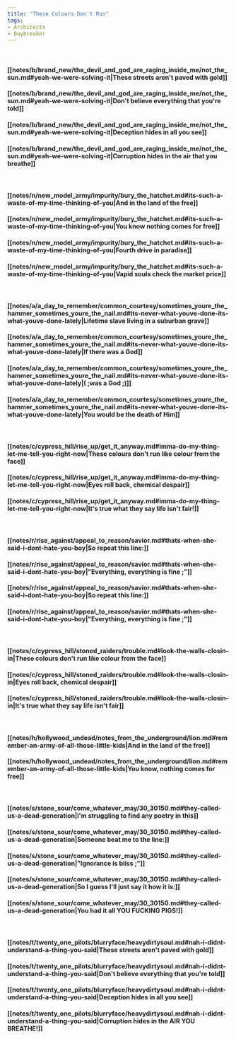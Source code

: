 ```yaml
---
title: "These Colours Don't Run"
tags:
- Architects
- Daybreaker
---
```

&nbsp;
#### [[notes/b/brand_new/the_devil_and_god_are_raging_inside_me/not_the_sun.md#yeah-we-were-solving-it|These streets aren't paved with gold]]
#### [[notes/b/brand_new/the_devil_and_god_are_raging_inside_me/not_the_sun.md#yeah-we-were-solving-it|Don't believe everything that you're told]]
#### [[notes/b/brand_new/the_devil_and_god_are_raging_inside_me/not_the_sun.md#yeah-we-were-solving-it|Deception hides in all you see]]
#### [[notes/b/brand_new/the_devil_and_god_are_raging_inside_me/not_the_sun.md#yeah-we-were-solving-it|Corruption hides in the air that you breathe]]
&nbsp;
#### [[notes/n/new_model_army/impurity/bury_the_hatchet.md#its-such-a-waste-of-my-time-thinking-of-you|And in the land of the free]]
#### [[notes/n/new_model_army/impurity/bury_the_hatchet.md#its-such-a-waste-of-my-time-thinking-of-you|You know nothing comes for free]]
#### [[notes/n/new_model_army/impurity/bury_the_hatchet.md#its-such-a-waste-of-my-time-thinking-of-you|Fourth drive in paradise]]
#### [[notes/n/new_model_army/impurity/bury_the_hatchet.md#its-such-a-waste-of-my-time-thinking-of-you|Vapid souls check the market price]]
&nbsp;
#### [[notes/a/a_day_to_remember/common_courtesy/sometimes_youre_the_hammer_sometimes_youre_the_nail.md#its-never-what-youve-done-its-what-youve-done-lately|Lifetime slave living in a suburban grave]]
#### [[notes/a/a_day_to_remember/common_courtesy/sometimes_youre_the_hammer_sometimes_youre_the_nail.md#its-never-what-youve-done-its-what-youve-done-lately|If there was a God]]
#### [[notes/a/a_day_to_remember/common_courtesy/sometimes_youre_the_hammer_sometimes_youre_the_nail.md#its-never-what-youve-done-its-what-youve-done-lately|( ;was a God ;)]]
#### [[notes/a/a_day_to_remember/common_courtesy/sometimes_youre_the_hammer_sometimes_youre_the_nail.md#its-never-what-youve-done-its-what-youve-done-lately|You would be the death of Him]]
&nbsp;
#### [[notes/c/cypress_hill/rise_up/get_it_anyway.md#imma-do-my-thing-let-me-tell-you-right-now|These colours don't run like colour from the face]]
#### [[notes/c/cypress_hill/rise_up/get_it_anyway.md#imma-do-my-thing-let-me-tell-you-right-now|Eyes roll back, chemical despair]]
#### [[notes/c/cypress_hill/rise_up/get_it_anyway.md#imma-do-my-thing-let-me-tell-you-right-now|It's true what they say  life isn't fair!]]
&nbsp;
#### [[notes/r/rise_against/appeal_to_reason/savior.md#thats-when-she-said-i-dont-hate-you-boy|So repeat this line:]]
#### [[notes/r/rise_against/appeal_to_reason/savior.md#thats-when-she-said-i-dont-hate-you-boy|"Everything, everything is fine ;"]]
#### [[notes/r/rise_against/appeal_to_reason/savior.md#thats-when-she-said-i-dont-hate-you-boy|So repeat this line:]]
#### [[notes/r/rise_against/appeal_to_reason/savior.md#thats-when-she-said-i-dont-hate-you-boy|"Everything, everything is fine ;"]]
&nbsp;
#### [[notes/c/cypress_hill/stoned_raiders/trouble.md#look-the-walls-closin-in|These colours don't run like colour from the face]]
#### [[notes/c/cypress_hill/stoned_raiders/trouble.md#look-the-walls-closin-in|Eyes roll back, chemical despair]]
#### [[notes/c/cypress_hill/stoned_raiders/trouble.md#look-the-walls-closin-in|It's true what they say  life isn't fair]]
&nbsp;
#### [[notes/h/hollywood_undead/notes_from_the_underground/lion.md#remember-an-army-of-all-those-little-kids|And in the land of the free]]
#### [[notes/h/hollywood_undead/notes_from_the_underground/lion.md#remember-an-army-of-all-those-little-kids|You know, nothing comes for free]]
&nbsp;
#### [[notes/s/stone_sour/come_whatever_may/30_30150.md#they-called-us-a-dead-generation|I'm struggling to find any poetry in this]]
#### [[notes/s/stone_sour/come_whatever_may/30_30150.md#they-called-us-a-dead-generation|Someone beat me to the line:]]
#### [[notes/s/stone_sour/come_whatever_may/30_30150.md#they-called-us-a-dead-generation|"Ignorance is bliss ;"]]
#### [[notes/s/stone_sour/come_whatever_may/30_30150.md#they-called-us-a-dead-generation|So I guess I'll just say it how it is:]]
#### [[notes/s/stone_sour/come_whatever_may/30_30150.md#they-called-us-a-dead-generation|You had it all  YOU FUCKING PIGS!]]
&nbsp;
#### [[notes/t/twenty_one_pilots/blurryface/heavydirtysoul.md#nah-i-didnt-understand-a-thing-you-said|These streets aren't paved with gold]]
#### [[notes/t/twenty_one_pilots/blurryface/heavydirtysoul.md#nah-i-didnt-understand-a-thing-you-said|Don't believe everything that you're told]]
#### [[notes/t/twenty_one_pilots/blurryface/heavydirtysoul.md#nah-i-didnt-understand-a-thing-you-said|Deception hides in all you see]]
#### [[notes/t/twenty_one_pilots/blurryface/heavydirtysoul.md#nah-i-didnt-understand-a-thing-you-said|Corruption hides in the AIR  YOU  BREATHE!]]
